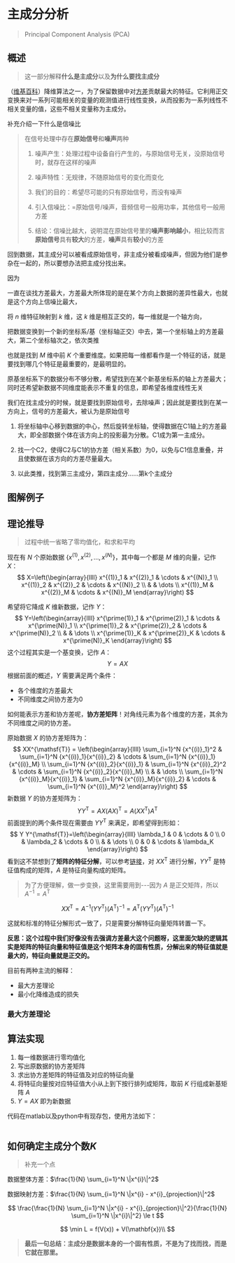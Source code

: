 # 主成分分析

> Principal Component Analysis (PCA)
>



## 概述

> 这一部分解释**什么是主成分**以及**为什么要找主成分**



（[维基百科](https://zh.wikipedia.org/wiki/%E4%B8%BB%E6%88%90%E5%88%86%E5%88%86%E6%9E%90)）降维算法之一，为了保留数据中对<u>方差</u>贡献最大的特征。它利用正交变换来对一系列可能相关的变量的观测值进行线性变换，从而投影为一系列线性不相关变量的值，这些不相关变量称为主成分。



补充介绍一下什么是信噪比

> 在信号处理中存在**原始信号**和**噪声**两种
>
> 1. 噪声产生：处理过程中设备自行产生的，与原始信号无关，没原始信号时，就存在这样的噪声
>
> 2. 噪声特性：无规律，不随原始信号的变化而变化
>
> 3. 我们的目的：希望尽可能的只有原始信号，而没有噪声
> 4. 引入信噪比：=原始信号/噪声，音频信号一般用功率，其他信号一般用方差
>
> 5. 结论：信噪比越大，说明混在原始信号里的**噪声影响越小**，相比较而言**原始信号**具有**较大**的方差，**噪声**具有**较小**的方差



回到数据，其主成分可以被看成原始信号，非主成分被看成噪声，但因为他们是参杂在一起的，所以要想办法把主成分找出来。

因为



一直在谈找方差最大，方差最大所体现的是在某个方向上数据的差异性最大，也就是这个方向上信噪比最大，



将 $n$ 维特征映射到 $k$ 维，这 $k$ 维是相互正交的，每一维就是一个轴方向，



把数据变换到一个新的坐标系/基（坐标轴正交）中去，第一个坐标轴上的方差最大，第二个坐标轴次之，依次类推



也就是找到 $M$ 维中前 $K$ 个重要维度。如果把每一维都看作是一个特征的话，就是要找到哪几个特征是最重要的，是最明显的。

原基坐标系下的数据分布不够分散，希望找到在某个新基坐标系的轴上方差最大；同时还希望新数据不同维度能表示不重复的信息，即希望各维度线性无关



我们在找主成分的时候，就是要找到原始信号，去除噪声；因此就是要找到在某一方向上，信号的方差最大，被认为是原始信号



1. 将坐标轴中心移到数据的中心，然后旋转坐标轴，使得数据在C1轴上的方差最大，即全部数据个体在该方向上的投影最为分散。C1成为第一主成分。

2. 找一个C2，使得C2与C1的协方差（相关系数）为0，以免与C1信息重叠，并且使数据在该方向的方差尽量最大。

3. 以此类推，找到第三主成分，第四主成分……第k个主成分

   

## 图解例子







## 理论推导

> 过程中统一省略了零均值化，和求和平均

现在有 $N$ 个原始数据 $\{x^{(1)}, x^{(2)}, \dots, x^{(N)}\}$，其中每一个都是 $M$ 维的向量，记作 $X$：
$$
X=\left(\begin{array}{llll}
x^{(1)}_1 & x^{(2)}_1 & \cdots & x^{(N)}_1 \\
x^{(1)}_2 & x^{(2)}_2 & \cdots & x^{(N)}_2 \\
& & \dots \\
x^{(1)}_M & x^{(2)}_M & \cdots & x^{(N)}_M
\end{array}\right)
$$

希望将它降成 $K$ 维新数据，记作 $Y$：
$$
Y=\left(\begin{array}{llll}
x^{\prime(1)}_1 & x^{\prime(2)}_1 & \cdots & x^{\prime(N)}_1 \\
x^{\prime(1)}_2 & x^{\prime(2)}_2 & \cdots & x^{\prime(N)}_2 \\
& & \dots \\
x^{\prime(1)}_K & x^{\prime(2)}_K & \cdots & x^{\prime(N)}_K
\end{array}\right)
$$
这个过程其实是一个基变换，记作 $A$：
$$
Y = A X
$$
根据前面的概述，$Y$ 需要满足两个条件：

- 各个维度的方差最大
- 不同维度之间协方差为0



如何能表示方差和协方差呢，**协方差矩阵**！对角线元素为各个维度的方差，其余为不同维度之间的协方差。



原始数据 $X$ 的协方差矩阵为：
$$
XX^{\mathsf{T}} = \left(\begin{array}{llll}
\sum_{i=1}^N {x^{(i)}_1}^2 & \sum_{i=1}^N {x^{(i)}_1}{x^{(i)}_2} & \cdots & \sum_{i=1}^N {x^{(i)}_1}{x^{(i)}_M} \\
\sum_{i=1}^N {x^{(i)}_2}{x^{(i)}_1} & \sum_{i=1}^N {x^{(i)}_2}^2 & \cdots & \sum_{i=1}^N {x^{(i)}_2}{x^{(i)}_M} \\
& & \dots \\
\sum_{i=1}^N {x^{(i)}_M}{x^{(i)}_1} & \sum_{i=1}^N {x^{(i)}_M}{x^{(i)}_2} & \cdots & \sum_{i=1}^N {x^{(i)}_M}^2
\end{array}\right)
$$
新数据 $Y$ 的协方差矩阵为：
$$
Y Y^{\mathsf{T}} = AX (AX)^{\mathsf{T}} = A (X X^{\mathsf{T}}) A^{\mathsf{T}}
$$
前面提到的两个条件现在需要由 $Y Y^{\mathsf{T}}$ 来满足，即希望得到形如：
$$
Y Y^{\mathsf{T}}=\left(\begin{array}{llll}
\lambda_1 & 0 & \cdots & 0 \\
0 & \lambda_2 & \cdots & 0 \\
& & \dots \\
0 & 0 & \cdots & \lambda_K
\end{array}\right)
$$
看到这不禁想到了**矩阵的特征分解**，可以参考[链接](https://crazyang.blog.csdn.net/article/details/100540556)，对 $X X^{\mathsf{T}}$ 进行分解，$Y Y^{\mathsf{T}}$ 是特征值构成的矩阵，$A$ 是特征向量构成的矩阵。

> 为了方便理解，做一步变换，这里需要用到---因为 $A$ 是正交矩阵，所以 $A^{-1} = A^{\mathsf{T}}$

$$
X X^{\mathsf{T}} = A^{-1} (Y Y^{\mathsf{T}}) (A^{\mathsf{T}})^{-1} = A^{\mathsf{T}} (Y Y^{\mathsf{T}}) (A^{\mathsf{T}})^{-1}
$$

这就和标准的特征分解形式一致了，只是需要分解特征向量矩阵转置一下。



**反思：这个过程中我们好像没有去强调方差最大这个问题呀，这里面欠缺的逻辑其实是矩阵的特征向量和特征值是这个矩阵本身的固有性质，分解出来的特征值就是最大的，特征向量就是正交的。**



目前有两种主流的解释：

- 最大方差理论
- 最小化降维造成的损失

### 最大方差理论









## 算法实现

1. 每一维数据进行零均值化
2. 写出原数据的协方差矩阵
3. 求出协方差矩阵的特征值及对应的特征向量
4. 将特征向量按对应特征值大小从上到下按行排列成矩阵，取前 $K$ 行组成新基矩阵 $A$
5. $Y = A X$ 即为新数据



代码在matlab以及python中有现存包，使用方法如下：

```pythopn

```



## 如何确定主成分个数$K$

> 补充一个点

数据整体方差：$\frac{1}{N} \sum_{i=1}^N \|x^{i}\|^2$

数据映射方差：$\frac{1}{N} \sum_{i=1}^N \|x^{i} - x^{i}_{projection}\|^2$


$$
\frac{\frac{1}{N} \sum_{i=1}^N \|x^{i} - x^{i}_{projection}\|^2}{\frac{1}{N} \sum_{i=1}^N \|x^{i}\|^2} \le t
$$




$$
\min L = f(V(x)) + V(\mathbf{x})\\
$$





> **最后一句总结：主成分是数据本身的一个固有性质，不是为了找而找，而是它就在那里。**